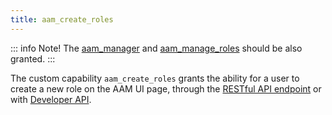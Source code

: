 ```yaml
---
title: aam_create_roles
---
```


::: info Note!
The [aam_manager](/plugin/advanced-access-manager/capability/aam_manager) and [aam_manage_roles](/plugin/advanced-access-manager/capability/aam_manage_roles) should be also granted.
:::

The custom capability `aam_create_roles` grants the ability for a user to create a new role on the AAM UI page, through the [RESTful API endpoint](/advanced/restful/reference/roles) or with [Developer API](/advanced/api).
